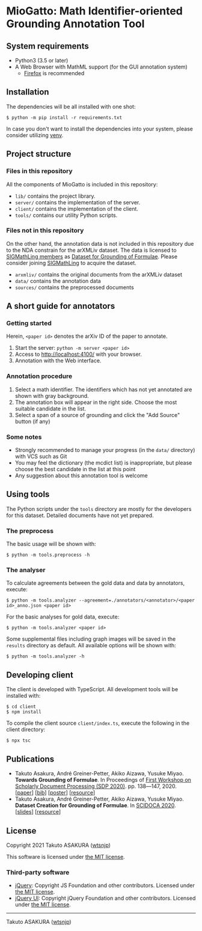 # MioGatto: Math Identifier-oriented Grounding Annotation Tool

## System requirements

* Python3 (3.5 or later)
* A Web Browser with MathML support (for the GUI annotation system)
    * [Firefox](https://www.mozilla.org/firefox/) is recommended

## Installation

The dependencies will be all installed with one shot:

```
$ python -m pip install -r requirements.txt
```

In case you don't want to install the dependencies into your system, please consider utilizing [venv](https://docs.python.org/3/library/venv.html).

## Project structure

### Files in this repository

All the components of MioGatto is included in this repository:

* `lib/` contains the project library.
* `server/` contains the implementation of the server.
* `client/` contains the implementation of the client.
* `tools/` contains our utility Python scripts.

### Files not in this repository

On the other hand, the annotation data is not included in this repository due to the NDA constrain for the arXMLiv dataset. The data is licensed to [SIGMathLing members](https://sigmathling.kwarc.info/member/) as [Dataset for Grounding of Formulae](https://sigmathling.kwarc.info/resources/grounding-dataset/). Please consider joining [SIGMathLing](https://sigmathling.kwarc.info/member/) to acquire the dataset.

* `arxmliv/` contains the original documents from the arXMLiv dataset
* `data/` contains the annotation data
* `sources/` contains the preprocessed documents

## A short guide for annotators

### Getting started

Herein, `<paper id>` denotes the arXiv ID of the paper to annotate.

1. Start the server: `python -m server <paper id>`
2. Access to <http://localhost:4100/> with your browser.
3. Annotation with the Web interface.

### Annotation procedure

1. Select a math identifier. The identifiers which has not yet annotated are shown with gray background.
2. The annotation box will appear in the right side. Choose the most suitable candidate in the list.
3. Select a span of a source of grounding and click the "Add Source" button (if any)

### Some notes

* Strongly recommended to manage your progress (in the `data/` directory) with VCS such as Git
* You may feel the dictionary (the mcdict list) is inappropriate, but please choose the best candidate in the list at this point
* Any suggestion about this annotation tool is welcome

## Using tools

The Python scripts under the `tools` directory are mostly for the developers for this dataset. Detailed documents have not yet prepared.

### The preprocess

The basic usage will be shown with:

```
$ python -m tools.preprocess -h
```

### The analyser

To calculate agreements between the gold data and data by annotators, execute:

```
$ python -m tools.analyzer --agreement=./annotators/<annotator>/<paper id>_anno.json <paper id>
```

For the basic analyses for gold data, execute:

```
$ python -m tools.analyzer <paper id>
```

Some supplemental files including graph images will be saved in the `results` directory as default. All available options will be shown with:

```
$ python -m tools.analyzer -h
```

## Developing client

The client is developed with TypeScript. All development tools will be installed with:

```
$ cd client
$ npm install
```

To compile the client source `client/index.ts`, execute the following in the client directory:

```
$ npx tsc
```

## Publications

* Takuto Asakura, André Greiner-Petter, Akiko Aizawa, Yusuke Miyao. **Towards Grounding of Formulae**. In Proceedings of [First Workshop on Scholarly Document Processing (SDP 2020)](https://ornlcda.github.io/SDProc/). pp. 138―147, 2020.  
	[[paper](https://www.aclweb.org/anthology/2020.sdp-1.16/)] [[bib](https://www.aclweb.org/anthology/2020.sdp-1.16.bib)] [[poster](https://wtsnjp.com/posters/sdp2020-asakura-poster.pdf)]  [[resource](https://sigmathling.kwarc.info/resources/grounding-dataset/)]
* Takuto Asakura, André Greiner-Petter, Akiko Aizawa, Yusuke Miyao. **Dataset Creation for Grounding of Formulae**. In [SCIDOCA 2020](http://research.nii.ac.jp/SCIDOCA2020/).  
	[[slides](https://speakerdeck.com/wtsnjp/scidoca2020)] [[resource](https://sigmathling.kwarc.info/resources/grounding-dataset/)]

## License

Copyright 2021 Takuto ASAKURA ([wtsnjp](https://wtsnjp.com))

This software is licensed under [the MIT license](./LICENSE).

### Third-party software

* [jQuery](https://jquery.org/): Copyright JS Foundation and other contributors. Licensed under [the MIT license](https://jquery.org/license).
* [jQuery UI](https://jqueryui.com/): Copyright jQuery Foundation and other contributors. Licensed under [the MIT license](https://github.com/jquery/jquery-ui/blob/HEAD/LICENSE.txt).

---

Takuto ASAKURA ([wtsnjp](https://wtsnjp.com))

